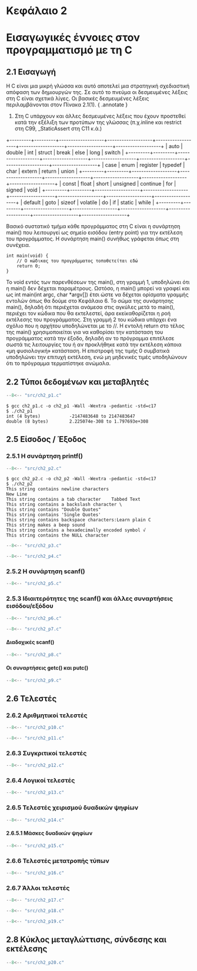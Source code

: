 # Κεφάλαιο 2

# Εισαγωγικές έννοιες στον προγραμματισμό με τη C #

## 2.1 Εισαγωγή

Η C είναι μια μικρή γλώσσα και αυτό αποτελεί μια στρατηγική σχεδιαστική απόφαση των δημιουργών της. Σε αυτό το πνεύμα οι δεσμευμένες λέξεις στη C είναι σχετικά λίγες. Οι βασικές δεσμευμένες λέξεις περιλαμβάνονται στον Πίνακα 2.1(1). 
{ .annotate }

1.  Στη C υπάρχουν και άλλες δεσμευμένες λέξεις που έχουν προστεθεί κατά την εξέλιξη των προτύπων της γλώσσας (π.χ.<span class="p-style">inline</span> και <span class="p-style">restrict</span> στη C99, _StaticAssert στη C11 κ.ά.)


+---------+---------+-------------------+-------------------+-------------------+-------------------+-------------------+-------------------+
| auto    | double  | int               | struct            | break             | else              | long              | switch            |
+---------+---------+-------------------+-------------------+-------------------+-------------------+-------------------+-------------------+
| case    | enum    | register          | typedef           | char              | extern            | return            | union             |
+---------+---------+-------------------+-------------------+-------------------+-------------------+-------------------+-------------------+
| const   | float   | short             | unsigned          | continue          | for               | signed            | void              |
+---------+---------+-------------------+-------------------+-------------------+-------------------+-------------------+-------------------+
| default | goto    | sizeof            | volatile          | do                | if                | static            | while             |
+---------+---------+-------------------+-------------------+-------------------+-------------------+-------------------+-------------------+





Βασικό συστατικό τμήμα κάθε προγράμματος στη C είναι η συνάρτηση <span class="p-style">main()</span> που λειτουργεί ως σημείο εισόδου (entry point) για την εκτέλεση του προγράμματος. Η συνάρτηση <span class="p-style">main()</span> συνήθως γράφεται όπως στη συνέχεια.

```{.text .nocopy}
int main(void) {
    // Ο κώδικας του προγράμματος τοποθετείται εδώ
    return 0;
}
```
To <span class="p-style">void</span> εντός των παρενθέσεων της <span class="p-style">main()</span>, στη γραμμή 1, υποδηλώνει ότι η <span class="p-style">main()</span> δεν δέχεται παραμέτρους. Ωστόσο, η <span class="p-style">main()</span> μπορεί να γραφεί και ως <span class="p-style">int main(int argc, char *argv[])</span> έτσι ώστε να δέχεται ορίσματα γραμμής εντολών όπως θα δούμε στο Κεφάλαιο 6. Το σώμα της συνάρτησης <span class="p-style">main()</span>, δηλαδή ότι περιέχεται ανάμεσα στις αγκύλες μετά το <span class="p-style">main()</span>, περιέχει τον κώδικα που θα εκτελεστεί, άρα εκείκαθορίζεται η ροή εκτέλεσης του προγράμματος. Στη γραμμή 2 του κώδικα υπάρχει ένα σχόλιο που η αρχήτου υποδηλώνεται με το //. Η εντολή <span class="p-style">return</span> στο τέλος της <span class="p-style">main()</span> χρησιμοποιείται για να καθορίσει την κατάσταση του προγράμματος κατά την έξοδο, δηλαδή αν το πρόγραμμα επιτέλεσε σωστά τις λειτουργίες του ή αν προκλήθηκε κατά την εκτέλεση κάποια «μη φυσιολογική» κατάσταση. Η επιστροφή της τιμής 0 συμβατικά υποδηλώνει την επιτυχή εκτέλεση, ενώ μη μηδενικές τιμές υποδηλώνουν ότι το πρόγραμμα τερματίστηκε ανώμαλα.



## 2.2 Τύποι δεδομένων και μεταβλητές

```{.c title="ch2_p1.c" linenums="1"}
--8<-- "src/ch2_p1.c"
```

```{.text .nocopy}
$ gcc ch2_p1.c -o ch2_p1 -Wall -Wextra -pedantic -std=c17
$ ./ch2_p1
int (4 bytes)           -2147483648 to 2147483647
double (8 bytes)        2.225074e-308 to 1.797693e+308
```

## 2.5 Είσοδος / Έξοδος

### 2.5.1 Η συνάρτηση printf()

```{.c title="ch2_p2.c" linenums="1"}
--8<-- "src/ch2_p2.c"
```

```{.text .nocopy}
$ gcc ch2_p2.c -o ch2_p2 -Wall -Wextra -pedantic -std=c17
$ ./ch2_p2
This string contains newline characters 
New Line
This string contains a tab character    Tabbed Text
This string contains a backslash character \
This string contains "Double Quotes"
This string contains 'Single Quotes'
This string contains backspace characters:Learn plain C
This string makes a beep sound
This string contains a hexadecimally encoded symbol √
This string contains the NULL character
```

```{.c title="ch2_p3.c" linenums="1"}
--8<-- "src/ch2_p3.c"
```

```{.c title="ch2_p4.c" linenums="1"}
--8<-- "src/ch2_p4.c"
```

### 2.5.2 Η συνάρτηση scanf()
```{.c title="ch2_p5.c" linenums="1"}
--8<-- "src/ch2_p5.c"
```

### 2.5.3 Ιδιαιτερότητες της scanf() και άλλες συναρτήσεις εισόδου/εξόδου
```{.c title="ch2_p6.c" linenums="1"}
--8<-- "src/ch2_p6.c"
```

```{.c title="ch2_p7.c" linenums="1"}
--8<-- "src/ch2_p7.c"
```

#### Διαδοχικές scanf()
```{.c title="ch2_p8.c" linenums="1"}
--8<-- "src/ch2_p8.c"
```

#### Οι συναρτήσεις getc() και putc()
```{.c title="ch2_p9.c" linenums="1"}
--8<-- "src/ch2_p9.c"
```

## 2.6 Τελεστές

### 2.6.2 Αριθμητικοί τελεστές
```{.c title="ch2_p10.c" linenums="1"}
--8<-- "src/ch2_p10.c"
```

```{.c title="ch2_p11.c" linenums="1"}
--8<-- "src/ch2_p11.c"
```

### 2.6.3 Συγκριτικοί τελεστές
```{.c title="ch2_p12.c" linenums="1"}
--8<-- "src/ch2_p12.c"
```

### 2.6.4 Λογικοί τελεστές
```{.c title="ch2_p13.c" linenums="1"}
--8<-- "src/ch2_p13.c"
```

### 2.6.5 Τελεστές χειρισμού δυαδικών ψηφίων
```{.c title="ch2_p14.c" linenums="1"}
--8<-- "src/ch2_p14.c"
```

#### 2.6.5.1 Μάσκες δυαδικών ψηφίων
```{.c title="ch2_p15.c" linenums="1"}
--8<-- "src/ch2_p15.c"
```

### 2.6.6 Τελεστές μετατροπής τύπων
```{.c title="ch2_p16.c" linenums="1"}
--8<-- "src/ch2_p16.c"
```

### 2.6.7 Άλλοι τελεστές
```{.c title="ch2_p17.c" linenums="1"}
--8<-- "src/ch2_p17.c"
```

```{.c title="ch2_p18.c" linenums="1"}
--8<-- "src/ch2_p18.c"
```

```{.c title="ch2_p19.c" linenums="1"}
--8<-- "src/ch2_p19.c"
```

## 2.8 Κύκλος μεταγλώττισης, σύνδεσης και εκτέλεσης

```{.c title="ch2_p20.c" linenums="1"}
--8<-- "src/ch2_p20.c"
```

<!-- ## 2.9 Ασκήσεις

***Άσκηση 1***
```{.c title="ch2_e1.c" linenums="1"}
--8<-- "src/ch2_e1.c"
```

***Άσκηση 2***
```{.c title="ch2_e2.c" linenums="1"}
--8<-- "src/ch2_e2.c"
```

***Άσκηση 3***
```{.c title="ch2_e3.c" linenums="1"}
--8<-- "src/ch2_e3.c"
```

***Άσκηση 4***
```{.c title="ch2_e4.c" linenums="1"}
--8<-- "src/ch2_e4.c"
```

***Άσκηση 5***
```{.c title="ch2_e5.c" linenums="1"}
--8<-- "src/ch2_e5.c"
```
 -->

[^1]: This is a test !